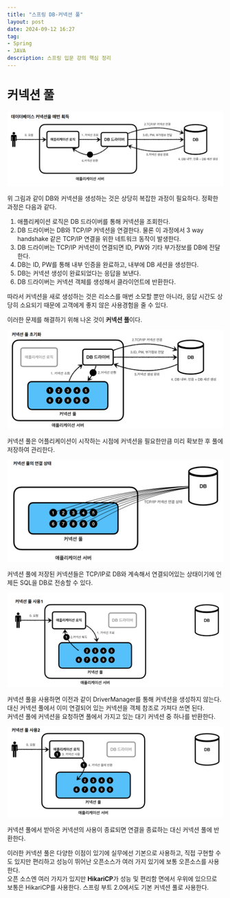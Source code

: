 ```yaml
---
title: "스프링 DB-커넥션 풀"
layout: post
date: 2024-09-12 16:27
tag:
- Spring
- JAVA
description: 스프링 입문 강의 핵심 정리
---  
```


# 커넥션 풀  

![DB 커넥션](/assets/img/DB%20커넥션.png)  

위 그림과 같이 DB와 커넥션을 생성하는 것은 상당히 복잡한 과정이 필요하다. 정확한 과정은 다음과 같다.  

1. 애플리케이션 로직은 DB 드라이버를 통해 커넥션을 조회한다.  
2. DB 드라이버는 DB와 TCP/IP 커넥션을 연결한다. 물론 이 과정에서 3 way handshake 같은 TCP/IP 연결을 위한 네트워크 동작이 발생한다.  
3. DB 드라이버는 TCP/IP 커넥션이 연결되면 ID, PW와 기타 부가정보를 DB에 전달한다.  
4. DB는 ID, PW를 통해 내부 인증을 완료하고, 내부에 DB 세션을 생성한다.
5. DB는 커넥션 생성이 완료되었다는 응답을 보낸다.  
6. DB 드라이버는 커넥션 객체를 생성해서 클라이언트에 반환한다.  

따라서 커넥션을 새로 생성하는 것은 리소스를 매번 소모할 뿐만 아니라, 응답 시간도 상당히 소요되기 때문에 고객에게 좋지 않은 사용경험을 줄 수 있다.  

이러한 문제를 해결하기 위해 나온 것이 **커넥션 풀**이다.  

![커넥션풀1](/assets/img/커넥션풀1.png)  

커넥션 풀은 어플리케이션이 시작하는 시점에 커넥션을 필요한만큼 미리 확보한 후 풀에 저장하여 관리한다.  

![커넥션풀2](/assets/img/커넥션풀2.png)  

커넥션 풀에 저장된 커넥션들은 TCP/IP로 DB와 계속해서 연결되어있는 상태이기에 언제든 SQL을 DB로 전송할 수 있다.  

![커넥션풀3](/assets/img/커넥션풀3.png)  

커넥션 풀을 사용하면 이전과 같이 DriverManager를 통해 커넥션을 생성하지 않는다. 대신 커넥션 풀에서 이미 연결되어 있는 커넥션을 객체 참조로 가져다 쓰면 된다.  
커넥션 풀에 커넥션을 요청하면 풀에서 가지고 있는 대기 커넥션 중 하나를 반환한다.  

![커넥션풀4](/assets/img/커넥션풀4.png)  

커넥션 풀에서 받아온 커넥션의 사용이 종료되면 연결을 종료하는 대신 커넥션 풀에 반환한다.  

이러한 커넥션 풀은 다양한 이점이 있기에 실무에선 기본으로 사용하고, 직접 구현할 수도 있지만 편리하고 성능이 뛰어난 오픈소스가 여러 가지 있기에 보통 오픈소스를 사용한다.  
오픈 소스엔 여러 가지가 있지만 **HikariCP**가 성능 및 편리함 면에서 우위에 있으므로 보통은 HikariCP를 사용한다. 스프링 부트 2.0에서도 기본 커넥션 풀로 사용한다.  


